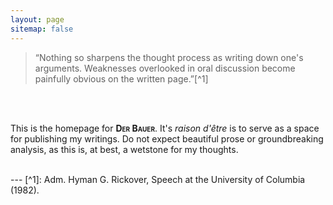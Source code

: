 ```yaml
---
layout: page
sitemap: false
---
```

> “Nothing so sharpens the thought process as writing down one's arguments. Weaknesses overlooked in oral discussion become painfully obvious on the written page.”[^1]

<br>

<br>

This is the homepage for <span style="font-variant:small-caps;">**Der Bauer**</span>. It's *raison d'être* is to serve as a space for publishing my writings. Do not expect beautiful prose or groundbreaking analysis, as this is, at best, a wetstone for my thoughts.
<br>

<br>
---
[^1]: Adm. Hyman G. Rickover, Speech at the University of Columbia (1982).

